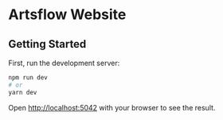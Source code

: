 # Artsflow Website

## Getting Started

First, run the development server:

```bash
npm run dev
# or
yarn dev
```

Open [http://localhost:5042](http://localhost:5042) with your browser to see the result.
